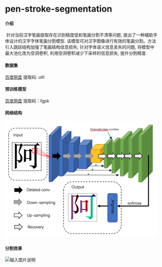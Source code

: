 # pen-stroke-segmentation

#### 介绍
​	针对当前汉字笔画提取存在识别精度低和笔画分割不清等问题, 提出了一种辅助字体设计的汉字字体笔画分割模型. 该模型可对汉字图像进行有效的笔画分割。方法引入跳跃结构加强了笔画结构信息损失; 针对字体语义信息丢失的问题, 将模型中最大池化改为空洞卷积, 利用空洞卷积减少下采样的信息损失, 提升分割精度.

#### 数据集
[百度网盘](https://pan.baidu.com/s/12QURz6fRRANIFTNLjMpIog)  提取码: ultl 

#### 预训练模型

[百度网盘](https://pan.baidu.com/s/1YZkR2ezE27ZshPHmsGtE5A)  提取码：fgpk

#### 网络结构

![输入图片说明](img/%E6%88%AA%E5%B1%8F2022-06-15%20%E4%B8%8B%E5%8D%888.06.43.png)

#### 分割效果
![输入图片说明](img/%E5%9B%BE11.jpg)

